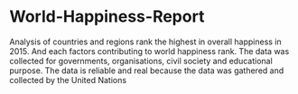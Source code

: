 # World-Happiness-Report
Analysis of countries and regions rank the highest in overall happiness in 2015. And each factors contributing to world happiness rank.  The data was collected for governments, organisations, civil society and educational purpose. The data is reliable and real because the data was gathered and collected by the United Nations
